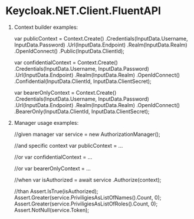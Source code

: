 # Keycloak.NET.Client.FluentAPI
1. Context builder examples:

	var publicContext = Context.Create()
		.Credentials(InputData.Username, InputData.Password)
		.Url(InputData.Endpoint)
		.Realm(InputData.Realm)
		.OpenIdConnect()
		.Public(InputData.ClientId);

	var confidentialContext = Context.Create()
		.Credentials(InputData.Username, InputData.Password)
		.Url(InputData.Endpoint)
		.Realm(InputData.Realm)
		.OpenIdConnect()
		.Confidential(InputData.ClientId, InputData.ClientSecret);

	var bearerOnlyContext = Context.Create()
		.Credentials(InputData.Username, InputData.Password)
		.Url(InputData.Endpoint)
		.Realm(InputData.Realm)
		.OpenIdConnect()
		.BearerOnly(InputData.ClientId, InputData.ClientSecret);

2. Manager usage examples: 

	//given manager
	var service = new AuthorizationManager();

	//and specific context
	var publicContext = ...

	//or
	var confidentialContext = ...

	//or
	var bearerOnlyContext = ...

	//when
	var isAuthorized = await service
		.Authorize(context);

	//than
	Assert.IsTrue(isAuthorized);
	Assert.Greater(service.PriviligiesAsListOfNames().Count, 0);
	Assert.Greater(service.PriviligiesAsListOfRoles().Count, 0);
	Assert.NotNull(service.Token);